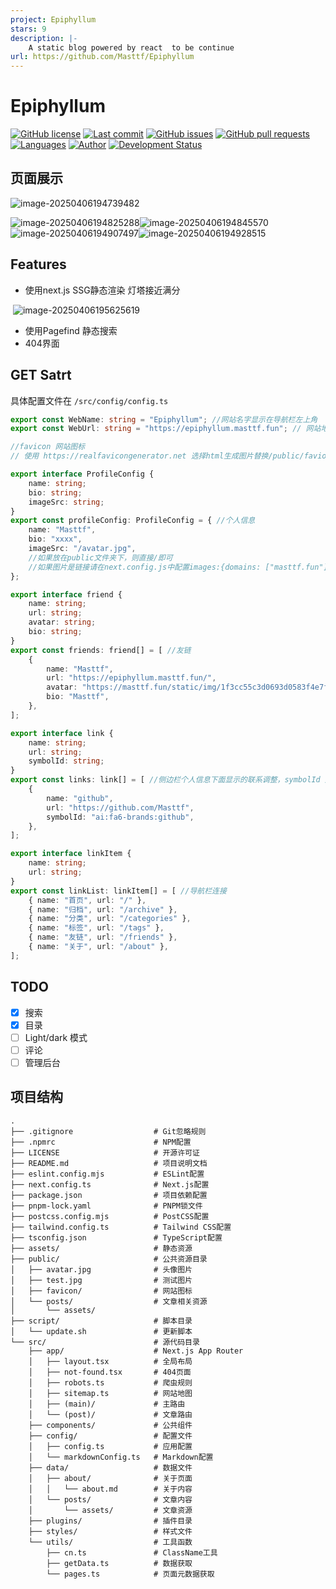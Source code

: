 ```yaml
---
project: Epiphyllum
stars: 9
description: |-
    A static blog powered by react  to be continue
url: https://github.com/Masttf/Epiphyllum
---
```


# Epiphyllum

[![GitHub license](https://img.shields.io/github/license/Masttf/Epiphyllum)](http://www.apache.org/licenses/LICENSE-2.0.html)
[![Last commit](https://img.shields.io/github/last-commit/Masttf/Epiphyllum)](https://github.com/Masttf/Epiphyllum/commits/master)
[![GitHub issues](https://img.shields.io/github/issues/Masttf/Epiphyllum)](https://github.com/Masttf/Epiphyllum/issues)
[![GitHub pull requests](https://img.shields.io/github/issues-pr/Masttf/Epiphyllum)](https://github.com/Masttf/Epiphyllum/pulls)
[![Languages](https://img.shields.io/github/languages/top/Masttf/Epiphyllum)](https://github.com/Masttf/Epiphyllum)
[![Author](https://img.shields.io/badge/author-Masttf-orange)](https://github.com/Masttf)
[![Development Status](https://img.shields.io/badge/status-in%20development-yellow)](https://github.com/Masttf/Epiphyllum)

## 页面展示

![image-20250406194739482](./assets/image-20250406194739482.png)

![image-20250406194825288](./assets/image-20250406194825288.png)![image-20250406194845570](./assets/image-20250406194845570.png)![image-20250406194907497](./assets/image-20250406194907497.png)![image-20250406194928515](./assets/image-20250406194928515.png)

## Features

- 使用next.js SSG静态渲染 灯塔接近满分

​	![image-20250406195625619](./assets/image-20250406195625619.png)

- 使用Pagefind 静态搜索
- 404界面

## GET Satrt

具体配置文件在 `/src/config/config.ts`

```ts
export const WebName: string = "Epiphyllum"; //网站名字显示在导航栏左上角
export const WebUrl: string = "https://epiphyllum.masttf.fun"; // 网站地址

//favicon 网站图标
// 使用 https://realfavicongenerator.net 选择html生成图片替换/public/favion 文件夹

export interface ProfileConfig {
    name: string;
    bio: string;
    imageSrc: string;
}
export const profileConfig: ProfileConfig = { //个人信息
    name: "Masttf",
    bio: "xxxx",
    imageSrc: "/avatar.jpg",
    //如果放在public文件夹下，则直接/即可
    //如果图片是链接请在next.config.js中配置images:{domains: ["masttf.fun"],}
};

export interface friend {
    name: string;
    url: string;
    avatar: string;
    bio: string;
}
export const friends: friend[] = [ //友链
    {
        name: "Masttf",
        url: "https://epiphyllum.masttf.fun/",
        avatar: "https://masttf.fun/static/img/1f3cc55c3d0693d0583f4e7fff5c7aab.b_6dbd850baa93eeacc9c174faafb1e29b.webp",
        bio: "Masttf",
    },
];

export interface link {
    name: string;
    url: string;
    symbolId: string;
}
export const links: link[] = [ //侧边栏个人信息下面显示的联系调整，symbolId 是Icon的id 具体参考组件下的Icon.tsx
    {
        name: "github",
        url: "https://github.com/Masttf",
        symbolId: "ai:fa6-brands:github",
    },
];

export interface linkItem {
    name: string;
    url: string;
}
export const linkList: linkItem[] = [ //导航栏连接
    { name: "首页", url: "/" },
    { name: "归档", url: "/archive" },
    { name: "分类", url: "/categories" },
    { name: "标签", url: "/tags" },
    { name: "友链", url: "/friends" },
    { name: "关于", url: "/about" },
];

```



## TODO

-   [x] 搜索
-   [x] 目录
-   [ ] Light/dark 模式
-   [ ] 评论
-   [ ] 管理后台

## 项目结构

```
.
├── .gitignore                  # Git忽略规则
├── .npmrc                      # NPM配置
├── LICENSE                     # 开源许可证
├── README.md                   # 项目说明文档
├── eslint.config.mjs           # ESLint配置
├── next.config.ts              # Next.js配置
├── package.json                # 项目依赖配置
├── pnpm-lock.yaml              # PNPM锁文件
├── postcss.config.mjs          # PostCSS配置
├── tailwind.config.ts          # Tailwind CSS配置
├── tsconfig.json               # TypeScript配置
├── assets/                     # 静态资源
├── public/                     # 公共资源目录
│   ├── avatar.jpg              # 头像图片
│   ├── test.jpg                # 测试图片
│   ├── favicon/                # 网站图标
│   └── posts/                  # 文章相关资源
│       └── assets/
├── script/                     # 脚本目录
│   └── update.sh               # 更新脚本
└── src/                        # 源代码目录
    ├── app/                    # Next.js App Router
    │   ├── layout.tsx          # 全局布局
    │   ├── not-found.tsx       # 404页面
    │   ├── robots.ts           # 爬虫规则
    │   ├── sitemap.ts          # 网站地图
    │   ├── (main)/             # 主路由
    │   └── (post)/             # 文章路由
    ├── components/             # 公共组件
    ├── config/                 # 配置文件
    │   ├── config.ts           # 应用配置
    │   └── markdownConfig.ts   # Markdown配置
    ├── data/                   # 数据文件
    │   ├── about/              # 关于页面
    │   │   └── about.md        # 关于内容
    │   └── posts/              # 文章内容
    │       └── assets/         # 文章资源
    ├── plugins/                # 插件目录
    ├── styles/                 # 样式文件
    └── utils/                  # 工具函数
        ├── cn.ts               # ClassName工具
        ├── getData.ts          # 数据获取
        └── pages.ts            # 页面元数据获取
```

